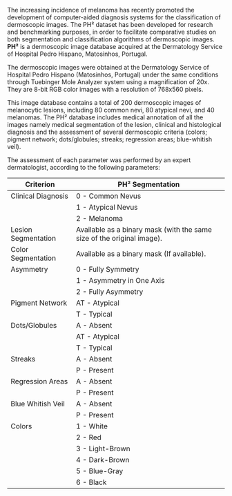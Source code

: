 The increasing incidence of melanoma has recently promoted the development of computer-aided diagnosis systems for the classification of dermoscopic images. The PH² dataset has been developed for research and benchmarking purposes, in order to facilitate comparative studies on both segmentation and classification algorithms of dermoscopic images. **PH²** is a dermoscopic image database acquired at the Dermatology Service of Hospital Pedro Hispano, Matosinhos, Portugal.

The dermoscopic images were obtained at the Dermatology Service of Hospital Pedro Hispano (Matosinhos, Portugal) under the same conditions through Tuebinger Mole Analyzer system using a magnification of 20x. They are 8-bit RGB color images with a resolution of 768x560 pixels.

This image database contains a total of 200 dermoscopic images of melanocytic lesions, including 80 common nevi, 80 atypical nevi, and 40 melanomas. The PH² database includes medical annotation of all the images namely medical segmentation of the lesion, clinical and histological diagnosis and the assessment of several dermoscopic criteria (colors; pigment network; dots/globules; streaks; regression areas; blue-whitish veil).

The assessment of each parameter was performed by an expert dermatologist, according to the following parameters:

| Criterion           | PH² Segmentation                                                       |
|---------------------|------------------------------------------------------------------------|
| Clinical Diagnosis  | 0 - Common Nevus                                                       |
|                     | 1 - Atypical Nevus                                                     |
|                     | 2 - Melanoma                                                           |
| Lesion Segmentation | Available as a binary mask (with the same size of the original image). |
| Color Segmentation  | Available as a binary mask (If available).                             |
| Asymmetry           | 0 - Fully Symmetry                                                     |
|                     | 1 - Asymmetry in One Axis                                              |
|                     | 2 - Fully Asymmetry                                                    |
| Pigment Network     | AT - Atypical                                                          |
|                     | T - Typical                                                            |
| Dots/Globules       | A - Absent                                                             |
|                     | AT - Atypical                                                          |
|                     | T - Typical                                                            |
| Streaks             | A - Absent                                                             |
|                     | P - Present                                                            |
| Regression Areas    | A - Absent                                                             |
|                     | P - Present                                                            |
| Blue Whitish Veil   | A - Absent                                                             |
|                     | P - Present                                                            |
| Colors              | 1 - White                                                              |
|                     | 2 - Red                                                                |
|                     | 3 - Light-Brown                                                        |
|                     | 4 - Dark-Brown                                                         |
|                     | 5 - Blue-Gray                                                          |
|                     | 6 - Black                                                              |
